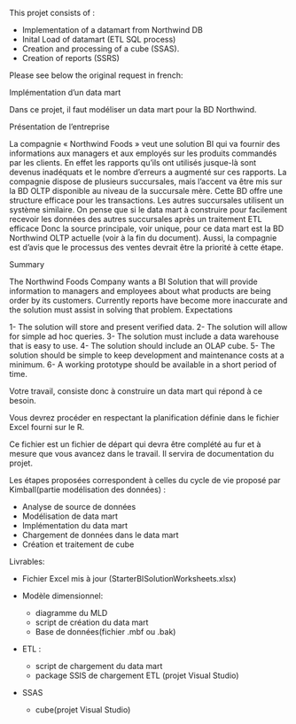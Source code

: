This projet consists of :

- Implementation of a datamart from Northwind DB
- Inital Load of datamart (ETL SQL process)
- Creation and processing of a cube (SSAS).
- Creation of reports (SSRS)

Please see below the original request in french: 

Implémentation d’un data mart

Dans ce projet, il faut modéliser un data mart pour la BD Northwind. 

Présentation de l’entreprise

La  compagnie « Northwind Foods » veut une solution BI qui va fournir des informations aux managers et aux employés sur les produits commandés par les clients. En effet les rapports qu’ils ont utilisés jusque-là sont devenus inadéquats et le nombre d’erreurs a augmenté sur ces rapports.
La compagnie dispose de plusieurs succursales, mais l’accent va être mis sur la BD OLTP disponible au niveau de la succursale mère. Cette BD offre une structure efficace pour les transactions. Les autres succursales utilisent un système similaire. On pense que si le data mart à construire pour facilement recevoir les données des autres succursales après un traitement ETL efficace
Donc la source principale, voir unique, pour ce data mart est la BD Northwind OLTP actuelle (voir à la fin du document).
Aussi, la compagnie est d’avis que le processus des ventes devrait être la priorité à cette étape.

Summary

The Northwind Foods Company wants a BI Solution that will provide information to managers and employees about what products are being order by its customers. Currently reports have become more inaccurate and the solution must assist in solving that problem.
Expectations

1- The solution will store and present verified data.
2- The solution will allow for simple ad hoc queries.
3- The solution must include a data warehouse that is easy to use.
4- The solution should include an OLAP cube.
5- The solution should be simple to keep development and maintenance costs at a minimum.
6- A working prototype should be available in a short period of time.

Votre travail, consiste donc à construire un data mart qui répond à ce besoin.

Vous devrez procéder en respectant la planification définie dans le fichier Excel fourni sur le R. 

Ce fichier est un fichier de départ qui devra être complété au fur et à mesure que vous avancez dans  le travail. Il servira de documentation du projet.

Les étapes proposées correspondent à celles du cycle de vie proposé par Kimball(partie modélisation des données) :

- Analyse de source de données
- Modélisation de data mart
- Implémentation du data mart
- Chargement de données dans le data mart
- Création et traitement de cube

Livrables:

- Fichier Excel mis à jour (StarterBISolutionWorksheets.xlsx)

- Modèle dimensionnel: 
  * diagramme du MLD
  * script de création du data mart
  * Base de données(fichier .mbf ou .bak)

- ETL :
  * script de chargement du data mart
  * package SSIS de chargement ETL (projet Visual Studio)

- SSAS
  * cube(projet Visual Studio)
